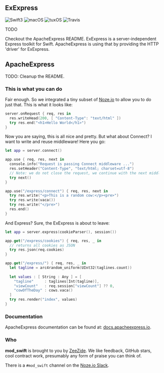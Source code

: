 <h2>ExExpress</h2>

![Swift3](https://img.shields.io/badge/swift-3-blue.svg)
![macOS](https://img.shields.io/badge/os-macOS-green.svg?style=flat)
![tuxOS](https://img.shields.io/badge/os-tuxOS-green.svg?style=flat)
![Travis](https://travis-ci.org/modswift/ExExpress.svg?branch=develop)

TODO

Checkout the ApacheExpress README.
ExExpress is a server-independent Express toolkit for Swift.
ApacheExpress is using that by providing the HTTP 'driver' for ExExpress.

## ApacheExpress

TODO: Cleanup the README.

### This is what you can do

Fair enough. So we integrated a tiny subset of 
[Noze.io](http://noze.io/)
to allow you to do just that. This is what it looks like:

```Swift
server.onRequest { req, res in
  res.writeHead(200, [ "Content-Type": "text/html" ])
  try res.end("<h1>Hello World</h1>")
}
```

Now you are saying, this is all nice and pretty. But what about Connect?
I want to write and reuse middleware!
Here you go:

```Swift
let app = server.connect()

app.use { req, res, next in
  console.info("Request is passing Connect middleware ...")
  res.setHeader("Content-Type", "text/html; charset=utf-8")
  // Note: we do not close the request, we continue with the next middleware
  try next()
}

app.use("/express/connect") { req, res, next in
  try res.write("<p>This is a random cow:</p><pre>")
  try res.write(vaca())
  try res.write("</pre>")
  res.end()
}
```

And Express? Sure, the ExExpress is about to leave:
```Swift
let app = server.express(cookieParser(), session())

app.get("/express/cookies") { req, res, _ in
  // returns all cookies as JSON
  try res.json(req.cookies)
}

app.get("/express/") { req, res, _ in
  let tagline = arc4random_uniform(UInt32(taglines.count))
  
  let values : [ String : Any ] = [
    "tagline"     : taglines[Int(tagline)],
    "viewCount"   : req.session["viewCount"] ?? 0,
    "cowOfTheDay" : cows.vaca()
  ]
  try res.render("index", values)
}
```

### Documentation

ApacheExpress documentation can be found at:
[docs.apacheexpress.io](http://docs.apacheexpress.io/).

### Who

**mod_swift** is brought to you by
[ZeeZide](http://zeezide.de).
We like feedback, GitHub stars, cool contract work,
presumably any form of praise you can think of.

There is a `#mod_swift` channel on the [Noze.io Slack](http://slack.noze.io).
